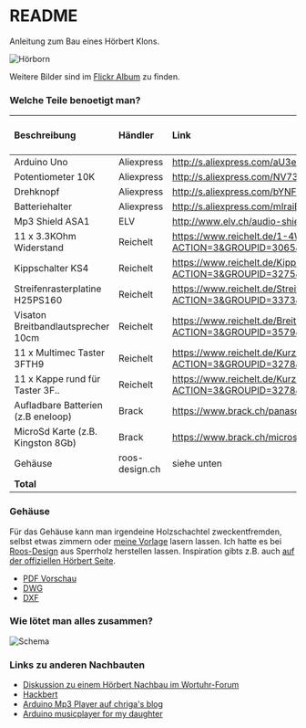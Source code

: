 # README #

Anleitung zum Bau eines Hörbert Klons.

![Hörborn](https://c2.staticflickr.com/8/7666/26997006656_ffd1ef1c14.jpg "Hörborn")

Weitere Bilder sind im [Flickr Album](https://www.flickr.com/gp/born/D94468) zu finden.

### Welche Teile benoetigt man? ###

Beschreibung                       | Händler        | Link                                                           | Preis pro Stück (ungefähr)
:---------                         | :-----         | :-------------------                                           | -:
Arduino Uno                        | Aliexpress     | http://s.aliexpress.com/aU3emA32                               | $3
Potentiometer 10K                  | Aliexpress     | http://s.aliexpress.com/NV73e6fy                               | $1
Drehknopf                          | Aliexpress     | http://s.aliexpress.com/bYNFrqiq                               | $1.5
Batteriehalter                     | Aliexpress     | http://s.aliexpress.com/mIraiEBz                               | $1.5
Mp3 Shield ASA1                    | ELV            | http://www.elv.ch/audio-shield-fuer-arduino-asa1-bausatz.html  | CHF 20
11 x 3.3KOhm Widerstand            | Reichelt       | https://www.reichelt.de/1-4W-5-1-0-k-Ohm-9-1-k-Ohm/1-4W-3-3K/3/index.html?ACTION=3&GROUPID=3065&ARTICLE=1397&SEARCH=1%2F4W%203%2C3K&OFFSET=16& | EUR 0.1
Kippschalter KS4                   | Reichelt       | https://www.reichelt.de/Kippschalter/KS-4/3/index.html?ACTION=3&GROUPID=3275&ARTICLE=9557&OFFSET=16& | EUR 1.5
Streifenrasterplatine H25PS160     | Reichelt       | https://www.reichelt.de/Streifenraster/H25PS160/3/index.html?ACTION=3&GROUPID=3373&ARTICLE=23953&OFFSET=16& | EUR 2
Visaton Breitbandlautsprecher 10cm | Reichelt       | https://www.reichelt.de/Breitbandlautsprecher/VIS-FR-10HM-8/3/index.html?ACTION=3&GROUPID=3579&ARTICLE=66815&OFFSET=16& | EUR 1.6
11 x Multimec Taster 3FTH9         | Reichelt       | https://www.reichelt.de/Kurzhubtaster/TASTER-3FTH9/3/index.html?ACTION=3&GROUPID=3278&ARTICLE=156904&OFFSET=16& | EUR 1
11 x Kappe rund für Taster 3F..    | Reichelt       | https://www.reichelt.de/Kurzhubtaster/KAPPE-1D06/3/index.html?ACTION=3&GROUPID=3278&ARTICLE=79709&OFFSET=16& | EUR 0.25
Aufladbare Batterien (z.B eneloop) | Brack          | https://www.brack.ch/panasonic-eneloop-bk-3mcce4be-324491      | CHF 20
MicroSd Karte (z.B. Kingston 8Gb)  | Brack          | https://www.brack.ch/microsdhc-card-8gb-kingston-88908         | CHF 6
Gehäuse                            | roos-design.ch | siehe unten                                                    | CHF 30
**Total** | | | **CHF 80**

### Gehäuse ###
Für das Gehäuse kann man irgendeine Holzschachtel zweckentfremden, selbst etwas zimmern oder [meine Vorlage](https://www.dropbox.com/s/fan26ac5f0buzio/H%C3%B6rborn.pdf?dl=0)  lasern lassen. Ich hatte es bei [Roos-Design](http://www.roos-design.ch) aus Sperrholz herstellen lassen. Inspiration gibts z.B. auch [auf der offiziellen Hörbert Seite](https://de-de.hoerbert.com/blog/de/design).

* [PDF Vorschau](https://www.dropbox.com/s/fan26ac5f0buzio/H%C3%B6rborn.pdf?dl=0) 
* [DWG](https://www.dropbox.com/s/1zb19kptnvq3p6d/h%C3%B6rborn.dwg?dl=0)
* [DXF](https://www.dropbox.com/s/5j3yvfxwj3fe5jw/h%C3%B6rborn.dxf?dl=0)

### Wie lötet man alles zusammen? ###
![Schema](https://dl.dropbox.com/s/0clr1rj6rry1rwn/hoerbornSchema.png "Schema")

### Links zu anderen Nachbauten ###
* [Diskussion zu einem Hörbert Nachbau im Wortuhr-Forum](http://diskussion.christians-bastel-laden.de/viewtopic.php?f=13&t=571&hilit=hörbert)
* [Hackbert](https://www.florian-wolters.de/blog/2015/12/29/hackbert-the-audio-player/)
* [Arduino Mp3 Player auf chriga's blog](http://chrigas.blogspot.ch/p/arduino_13.html)
* [Arduino musicplayer for my daughter](http://www.koelnerwasser.de/?p=617)